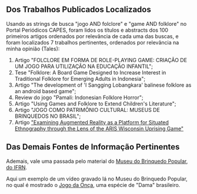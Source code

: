 ## Dos Trabalhos Publicados Localizados
Usando as strings de busca "jogo AND folclore" e "game AND folklore" no Portal Periódicos CAPES, foram lidos os títulos e abstracts dos 100 primeiros artigos ordenados por relevância de cada uma das buscas, e foram localizados 7 trabalhos pertinentes, ordenados por relevância na minha opinião (Tales):

1. Artigo "FOLCLORE EM FORMA DE ROLE-PLAYING GAME: CRIAÇÃO DE UM JOGO PARA UTILIZAÇÃO NA EDUCAÇÃO INFANTIL"; 
2. Tese "Folklore: A Board Game Designed to Increase Interest in Traditional Folklore for Emerging Adults in Indonesia"; 
3. Artigo "The development of 'I Sangging Lobangkara' balinese folklore as an android based game"; 
4. Review do jogo "Pamali: Indonesian Folklore Horror"; 
5. Artigo "Using Games and Folklore to Extend Children's Literature"; 
6. Artigo "JOGO COMO PATRIMÔNIO CULTURAL: MUSEUS DE BRINQUEDOS NO BRASIL"; 
7. Artigo ["Examining Augmented Reality as a Platform for Situated Ethnography through the Lens of the ARIS Wisconsin Uprising Game"](ArtigoJogoARIS.PDF)

## Das Demais Fontes de Informação Pertinentes
Ademais, vale uma passada pelo material do [Museu do Brinquedo Popular, do IFRN](https://portal.ifrn.edu.br/campus/natalcidadealta/extensao/museu-do-brinquedo-popular).

Aqui um exemplo de um vídeo gravado lá no Museu do Brinquedo Popular, no qual é mostrado o [Jogo da Onça](https://www.youtube.com/watch?v=wYbQg5q39zc), uma espécie de "Dama" brasileiro. 


